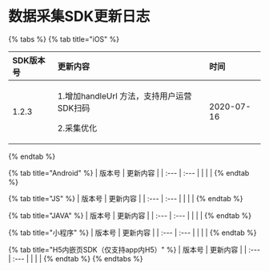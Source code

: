 # 数据采集SDK更新日志

{% tabs %}
{% tab title="iOS" %}
<table>
  <thead>
    <tr>
      <th style="text-align:left">SDK&#x7248;&#x672C;&#x53F7;</th>
      <th style="text-align:left">&#x66F4;&#x65B0;&#x5185;&#x5BB9;</th>
      <th style="text-align:left">&#x65F6;&#x95F4;</th>
    </tr>
  </thead>
  <tbody>
    <tr>
      <td style="text-align:left">1.2.3</td>
      <td style="text-align:left">
        <p>1.&#x589E;&#x52A0;handleUrl &#x65B9;&#x6CD5;&#xFF0C;&#x652F;&#x6301;&#x7528;&#x6237;&#x8FD0;&#x8425;SDK&#x626B;&#x7801;</p>
        <p>2.&#x91C7;&#x96C6;&#x4F18;&#x5316;</p>
      </td>
      <td style="text-align:left">2020-07-16</td>
    </tr>
  </tbody>
</table>
{% endtab %}

{% tab title="Android" %}
| 版本号 | 更新内容 |
| :--- | :--- |
|  |  |
{% endtab %}

{% tab title="JS" %}
| 版本号 | 更新内容 |
| :--- | :--- |
|  |  |
{% endtab %}

{% tab title="JAVA" %}
| 版本号 | 更新内容 |
| :--- | :--- |
|  |  |
{% endtab %}

{% tab title="小程序" %}
| 版本号 | 更新内容 |
| :--- | :--- |
|  |  |
{% endtab %}

{% tab title="H5内嵌页SDK（仅支持app内H5）" %}
| 版本号 | 更新内容 |
| :--- | :--- |
|  |  |
{% endtab %}
{% endtabs %}



